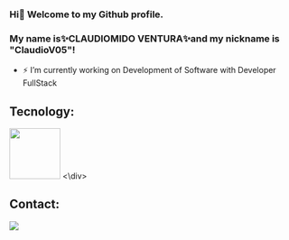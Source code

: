 ### Hi👋 Welcome to my Github profile.

### My name is✨CLAUDIOMIDO VENTURA✨and my nickname is "ClaudioV05"!

- ⚡ I’m currently working on Development of Software with Developer FullStack

## Tecnology:
<div>
<img src="https://cdn.jsdelivr.net/gh/devicons/devicon/icons/csharp/csharp-original.svg" width="90" height="90" />      
<\div>
  
## Contact:
<div>
<a href="https://www.linkedin.com/in/claudiomildoventura/" target="_blank"><img src="https://img.shields.io/badge/-LinkedIn-%230077B5?style=for-the-badge&logo=linkedin&logoColor=white" target="_blank"></a>   
</div>
